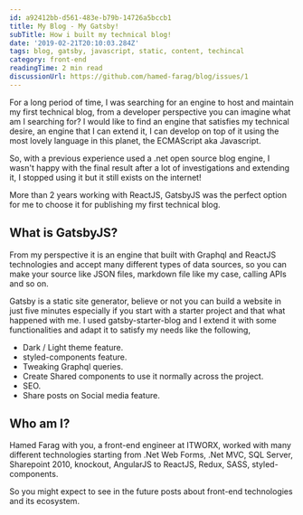 ```yaml
---
id: a92412bb-d561-483e-b79b-14726a5bccb1
title: My Blog - My Gatsby!
subTitle: How i built my technical blog!
date: '2019-02-21T20:10:03.284Z'
tags: blog, gatsby, javascript, static, content, techincal
category: front-end
readingTime: 2 min read
discussionUrl: https://github.com/hamed-farag/blog/issues/1
---
```


For a long period of time, I was searching for an engine to host and maintain my first technical blog, from a developer perspective you can imagine what am I searching for? I would like to find an engine that satisfies my technical desire, an engine that I can extend it, I can develop on top of it using the most lovely language in this planet, the ECMAScript aka Javascript.

So, with a previous experience used a .net open source blog engine, I wasn't happy with the final result after a lot of investigations and extending it, I stopped using it but it still exists on the internet!

More than 2 years working with ReactJS, GatsbyJS was the perfect option for me to choose it for publishing my first technical blog.

## What is GatsbyJS?

From my perspective it is an engine that built with Graphql and ReactJS technologies and accept many different types of data sources, so you can make your source like JSON files, markdown file like my case, calling APIs and so on.

Gatsby is a static site generator, believe or not you can build a website in just five minutes especially if you start with a starter project and that what happened with me. I used gatsby-starter-blog and I extend it with some functionalities and adapt it to satisfy my needs like the following,

- Dark / Light theme feature.
- styled-components feature.
- Tweaking Graphql queries.
- Create Shared components to use it normally across the project.
- SEO.
- Share posts on Social media feature.

## Who am I?

Hamed Farag with you, a front-end engineer at ITWORX, worked with many different technologies starting from .Net Web Forms, .Net MVC, SQL Server, Sharepoint 2010, knockout, AngularJS to ReactJS, Redux, SASS, styled-components.

So you might expect to see in the future posts about front-end technologies and its ecosystem.